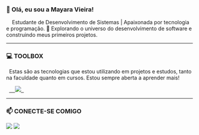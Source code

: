 ### 👋 Olá, eu sou a Mayara Vieira!

<p align="left"> 
  Estudante de Desenvolvimento de Sistemas | Apaixonada por tecnologia e programação.
🚀 Explorando o universo do desenvolvimento de software e construindo meus primeiros projetos.
</p>

---
### 💻 TOOLBOX

<p align="left">
  Estas são as tecnologias que estou utilizando em projetos e estudos, tanto na faculdade quanto em cursos. Estou sempre aberta a aprender mais!
</p>
<p align="left">
  <a href="https://skillicons.dev">
    <img src="https://skillicons.dev/icons?i=html,css,js,bootstrap,angular,java,swift,flutter,git,github" />
  </a>
</p>

---

### 📫 CONECTE-SE COMIGO

<p align="left">
<a href="mailto:m4y4r4vm@gmail.com"><img src="https://img.shields.io/badge/Gmail-D14836?style=for-the-badge&logo=gmail&logoColor=white" /></a>
<a href="https://www.linkedin.com/in/mayara-vieira-00259926b/" target="_blank"><img src="https://img.shields.io/badge/LinkedIn-0077B5?style=for-the-badge&logo=linkedin&logoColor=white" target="_blank" /></a>
</p>
